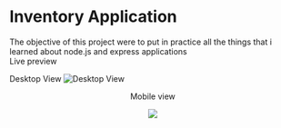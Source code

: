# Inventory Application
The objective of this project were to put in practice all the things that i learned about node.js and express applications
<br>
Live preview

Desktop View
![Desktop View](https://github.com/SpiderWacho/inventory-application/assets/29034949/dad48920-7dd3-4b74-909b-c1e50fe83ed4)

<p align="center">Mobile view</p>
<p align="center">
<img src="https://github.com/SpiderWacho/inventory-application/assets/29034949/811744b7-ae94-4f31-a82b-402518aae383"></img>
</p>
